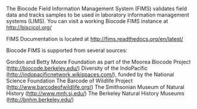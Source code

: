 The Biocode Field Information Management System (FIMS) validates field data and tracks samples to be used in laboratory information management systems (LIMS). You can visit a working Biocode FIMS instance at http://biscicol.org/

FIMS Documentation is located at http://fims.readthedocs.org/en/latest/

Biocode FIMS is supported from several sources:

Gordon and Betty Moore Foundation as part of the Moorea Biocode Project (http://biocode.berkeley.edu/)
Diversity of the IndoPacific (http://indopacificnetwork.wikispaces.com/), funded by the National Science Foundation
The Barcode of Wildlife Project (http://www.barcodeofwildlife.org/)
The Smithsonian Museum of Natural History (http://www.mnh.si.edu/)
The Berkeley Natural History Museums (http://bnhm.berkeley.edu/)
